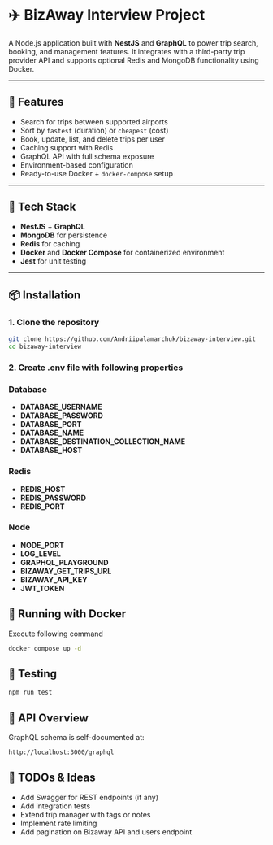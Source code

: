 # ✈️ BizAway Interview Project

A Node.js application built with **NestJS** and **GraphQL** to power trip search, booking, and management features. It integrates with a third-party trip provider API and supports optional Redis and MongoDB functionality using Docker.

---

## 🚀 Features

- Search for trips between supported airports
- Sort by `fastest` (duration) or `cheapest` (cost)
- Book, update, list, and delete trips per user
- Caching support with Redis
- GraphQL API with full schema exposure
- Environment-based configuration
- Ready-to-use Docker + `docker-compose` setup

---

## 🧱 Tech Stack

- **NestJS** + **GraphQL**
- **MongoDB** for persistence
- **Redis** for caching
- **Docker** and **Docker Compose** for containerized environment
- **Jest** for unit testing

---

## 📦 Installation

### 1. Clone the repository

```bash
git clone https://github.com/Andriipalamarchuk/bizaway-interview.git
cd bizaway-interview
```

### 2. Create .env file with following properties
### Database
- **DATABASE_USERNAME**
- **DATABASE_PASSWORD**
- **DATABASE_PORT**
- **DATABASE_NAME**
- **DATABASE_DESTINATION_COLLECTION_NAME**
- **DATABASE_HOST**

### Redis
- **REDIS_HOST**
- **REDIS_PASSWORD**
- **REDIS_PORT**

### Node
- **NODE_PORT**
- **LOG_LEVEL**
- **GRAPHQL_PLAYGROUND**
- **BIZAWAY_GET_TRIPS_URL**
- **BIZAWAY_API_KEY**
- **JWT_TOKEN**

## 🐳 Running with Docker
Execute following command
```bash
docker compose up -d
```

## 🧪 Testing
```bash
npm run test
```

## 📘 API Overview
GraphQL schema is self-documented at:
```bash
http://localhost:3000/graphql
```

## 📌 TODOs & Ideas
- Add Swagger for REST endpoints (if any)
- Add integration tests
- Extend trip manager with tags or notes
- Implement rate limiting
- Add pagination on Bizaway API and users endpoint
